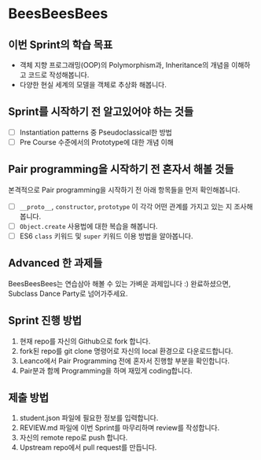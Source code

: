 # BeesBeesBees

## 이번 Sprint의 학습 목표

- 객체 지향 프로그래밍(OOP)의 Polymorphism과, Inheritance의 개념을 이해하고 코드로 작성해봅니다.
- 다양한 현실 세계의 모델을 객체로 추상화 해봅니다.

## Sprint를 시작하기 전 알고있어야 하는 것들

- [ ] Instantiation patterns 중 Pseudoclassical한 방법
- [ ] Pre Course 수준에서의 Prototype에 대한 개념 이해

## Pair programming을 시작하기 전 혼자서 해볼 것들

본격적으로 Pair programming을 시작하기 전 아래 항목들을 먼저 확인해봅니다.

- [ ] `__proto__`, `constructor`, `prototype` 이 각각 어떤 관계를 가지고 있는 지 조사해봅니다.
- [ ] `Object.create` 사용법에 대한 복습을 해봅니다.
- [ ] ES6 `class` 키워드 및 `super` 키워드 이용 방법을 알아봅니다.

## Advanced 한 과제들

BeesBeesBees는 연습삼아 해볼 수 있는 가벼운 과제입니다 :) 완료하셨으면, Subclass Dance Party로 넘어가주세요.

## Sprint 진행 방법

1. 현재 repo를 자신의 Github으로 fork 합니다.
2. fork된 repo를 git clone 명령어로 자신의 local 환경으로 다운로드합니다.
3. Leanco에서 Pair Programming 전에 혼자서 진행할 부분을 확인합니다.
4. Pair분과 함께 Programming을 하며 재밌게 coding합니다.

## 제출 방법

1. student.json 파일에 필요한 정보를 입력합니다.
2. REVIEW.md 파일에 이번 Sprint를 마무리하며 review를 작성합니다.
3. 자신의 remote repo로 push 합니다.
4. Upstream repo에서 pull request를 만듭니다.
